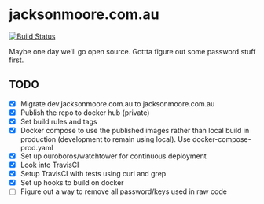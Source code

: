 # jacksonmoore.com.au

[![Build Status](https://travis-ci.com/jmanmini/jacksonmoore.com.au.svg?token=JoZk3BwxhGGsHyNskNSA&branch=master)](https://travis-ci.com/jmanmini/jacksonmoore.com.au)

Maybe one day we'll go open source.
Gottta figure out some password stuff first.

## TODO

- [x] Migrate dev.jacksonmoore.com.au to jacksonmoore.com.au
- [x] Publish the repo to docker hub (private)
- [x] Set build rules and tags
- [x] Docker compose to use the published images rather than local build in production (development to remain using local). Use docker-compose-prod.yaml
- [x] Set up ouroboros/watchtower for continuous deployment
- [x] Look into TravisCI
- [x] Setup TravisCI with tests using curl and grep
- [x] Set up hooks to build on docker
- [ ] Figure out a way to remove all password/keys used in raw code
